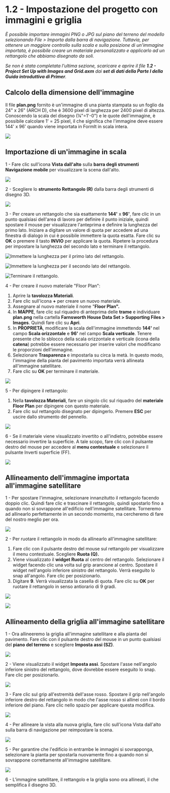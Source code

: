 # 1.2 - Impostazione del progetto con immagini e griglia

_È possibile importare immagini PNG o JPG sul piano del terreno del modello selezionando File > Importa dalla barra di navigazione. Tuttavia, per ottenere un maggiore controllo sulla scala e sulla posizione di un'immagine importata, è possibile creare un materiale personalizzato e applicarlo ad un rettangolo che abbiamo disegnato da soli._

_Se non è stata completata l'ultima sezione, scaricare e aprire il file_ _**1.2 - Project Set Up with Images and Grid.axm**_ _dai_ _**set di dati della Parte I della Guida introduttiva di Primer**._

## **Calcolo della dimensione dell'immagine**

Il file **plan.png** fornito è un'immagine di una pianta stampata su un foglio da 24" x 26" (ARCH D), che è 3600 pixel di larghezza per 2400 pixel di altezza. Conoscendo la scala del disegno (¼"=1'-0") e le quote dell'immagine, è possibile calcolare 1' = 25 pixel, il che significa che l'immagine deve essere 144' x 96' quando viene importata in FormIt in scala intera.

![](<../../.gitbook/assets/0 (1) (2).png>)

## **Importazione di un'immagine in scala**

1 - Fare clic sull'icona **Vista dall'alto** sulla **barra degli strumenti Navigazione mobile** per visualizzare la scena dall'alto.

![](<../../.gitbook/assets/1 (1).png>)

2 - Scegliere lo **strumento Rettangolo (R)** dalla barra degli strumenti di disegno 3D.

![](<../../.gitbook/assets/2 (1).png>)

3 - Per creare un rettangolo che sia esattamente **144'** x **96'**, fare clic in un punto qualsiasi dell'area di lavoro per definire il punto iniziale, quindi spostare il mouse per visualizzare l'anteprima e definire la lunghezza del primo lato. Iniziare a digitare un valore di quota per accedere ad una finestra di dialogo in cui è possibile immettere la quota esatta. Fare clic su **OK** o premere il tasto **INVIO** per applicare la quota. Ripetere la procedura per impostare la lunghezza del secondo lato e terminare il rettangolo.

![ Immettere la lunghezza per il primo lato del rettangolo.](<../../.gitbook/assets/3 (1).png>)

![Immettere la lunghezza per il secondo lato del rettangolo.](<../../.gitbook/assets/4 (1).png>)

![Terminare il rettangolo.](<../../.gitbook/assets/5 (1).png>)

4 - Per creare il nuovo materiale "Floor Plan":

1. Aprire la **tavolozza Materiali**.
2. Fare clic sull'icona **+** per creare un nuovo materiale.
3. Assegnare al nuovo materiale il nome "**Floor Plan".**
4. In **MAPPE**, fare clic sul riquadro di anteprima delle **trame** e individuare **plan.png** nella cartella **Farnsworth House Data Set > Supporting Files > Images**. Quindi fare clic su **Apri**.
5. In **PROPRIETÀ**, modificare la scala dell'immagine immettendo **144'** nel campo **Scala orizzontale** e **96'** nel campo **Scala verticale**. Tenere presente che lo sblocco della scala orizzontale e verticale (icona della **catena**) potrebbe essere necessario per inserire valori che modificano le proporzioni dell'immagine.
6. Selezionare **Trasparenza** e impostarla su circa la metà. In questo modo, l'immagine della pianta del pavimento importata verrà allineata all'immagine satellitare.
7. Fare clic su **OK** per terminare il materiale.

![](../../.gitbook/assets/create-1.png)

5 - Per dipingere il rettangolo:

1. Nella **tavolozza Materiali**, fare un singolo clic sul riquadro del **materiale Floor Plan** per dipingere con questo materiale.
2. Fare clic sul rettangolo disegnato per dipingerlo. Premere **ESC** per uscire dallo strumento del pennello.

![](../../.gitbook/assets/7.jpeg)

6 - Se il materiale viene visualizzato invertito o all'indietro, potrebbe essere necessario invertire la superficie. A tale scopo, fare clic con il pulsante destro del mouse per accedere al **menu contestuale** e selezionare il pulsante Inverti superficie (FF).

![](../../.gitbook/assets/8.png)

## **Allineamento dell'immagine importata all'immagine satellitare**

1 - Per spostare l'immagine, selezionare innanzitutto il rettangolo facendo doppio clic. Quindi fare clic e trascinare il rettangolo, quindi spostarlo fino a quando non si sovrappone all'edificio nell'immagine satellitare. Torneremo ad allinearlo perfettamente in un secondo momento, ma cercheremo di fare del nostro meglio per ora.

![](../../.gitbook/assets/9.png)

2 - Per ruotare il rettangolo in modo da allinearlo all'immagine satellitare:

1. Fare clic con il pulsante destro del mouse sul rettangolo per visualizzare il menu contestuale. Scegliere **Ruota (Q).**
2. Viene visualizzato il **widget Ruota** al centro del rettangolo. Selezionare il widget facendo clic una volta sul grip arancione al centro. Spostare il widget nell'angolo inferiore sinistro del rettangolo. Verrà eseguito lo snap all'angolo. Fare clic per posizionarlo.
3. Digitare **9**. Verrà visualizzata la casella di quota. Fare clic su **OK** per ruotare il rettangolo in senso antiorario di 9 gradi.

![](../../.gitbook/assets/10.png)

![](../../.gitbook/assets/11.png)

## **Allineamento della griglia all'immagine satellitare**

1 - Ora allineeremo la griglia all'immagine satellitare e alla pianta del pavimento. Fare clic con il pulsante destro del mouse in un punto qualsiasi del **piano del terreno** e scegliere **Imposta assi (SZ)**.

![](../../.gitbook/assets/12.png)

2 - Viene visualizzato il widget **Imposta assi**. Spostare l'asse nell'angolo inferiore sinistro del rettangolo, dove dovrebbe essere eseguito lo snap. Fare clic per posizionarlo.

![](../../.gitbook/assets/13.png)

3 - Fare clic sul grip all'estremità dell'asse rosso. Spostare il grip nell'angolo inferiore destro del rettangolo in modo che l'asse rosso si allinei con il bordo inferiore del piano. Fare clic nello spazio per applicare questa modifica.

![](../../.gitbook/assets/14.png)

4 - Per allineare la vista alla nuova griglia, fare clic sull'icona Vista dall'alto sulla barra di navigazione per reimpostare la scena.

![](../../.gitbook/assets/15.png)

5 - Per garantire che l'edificio in entrambe le immagini si sovrapponga, selezionare la pianta per spostarla nuovamente fino a quando non si sovrappone correttamente all'immagine satellitare.

![](../../.gitbook/assets/16.png)

6 - L'immagine satellitare, il rettangolo e la griglia sono ora allineati, il che semplifica il disegno 3D.
